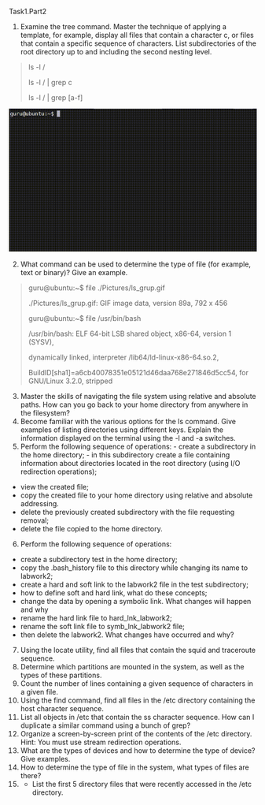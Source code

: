 Task1.Part2
1) Examine the tree command. Master the technique of applying a template, for example,
   display all files that contain a character c, or files that contain a specific sequence of characters.
   List subdirectories of the root directory up to and including the second nesting level.
   
>ls -l /
> 
>ls -l / | grep c
> 
>ls -l / | grep [a-f]

![img.png](img/ls_grup.gif)

2) What command can be used to determine the type of file (for example, text or binary)? Give an example.

>guru@ubuntu:~$ file ./Pictures/ls_grup.gif
>
>./Pictures/ls_grup.gif: GIF image data, version 89a, 792 x 456
> 
>guru@ubuntu:~$ file /usr/bin/bash
>
>/usr/bin/bash: ELF 64-bit LSB shared object, x86-64, version 1 (SYSV),
>
>dynamically linked, interpreter /lib64/ld-linux-x86-64.so.2,
>
>BuildID[sha1]=a6cb40078351e05121d46daa768e271846d5cc54, for GNU/Linux 3.2.0, stripped

3) Master the skills of navigating the file system using relative and absolute paths. How can you go back to your home directory from anywhere in the filesystem?
4) Become familiar with the various options for the ls command. Give examples of listing directories using different keys. Explain the information displayed on the terminal using the -l and -a switches.
5) Perform the following sequence of operations: - create a subdirectory in the home directory; - in this subdirectory create a file containing information about directories located in the root directory (using I/O redirection operations);
- view the created file;
- copy the created file to your home directory using relative and absolute addressing.
- delete the previously created subdirectory with the file requesting removal;
- delete the file copied to the home directory.
6) Perform the following sequence of operations:
- create a subdirectory test in the home directory;
- copy the .bash_history file to this directory while changing its name to labwork2;
- create a hard and soft link to the labwork2 file in the test subdirectory;
- how to define soft and hard link, what do these
concepts;
- change the data by opening a symbolic link. What changes will happen and why
- rename the hard link file to hard_lnk_labwork2;
- rename the soft link file to symb_lnk_labwork2 file;
- then delete the labwork2. What changes have occurred and why?
7) Using the locate utility, find all files that contain the squid and traceroute sequence.
8) Determine which partitions are mounted in the system, as well as the types of these partitions.
9) Count the number of lines containing a given sequence of characters in a given file.
10) Using the find command, find all files in the /etc directory containing the host character sequence.
11) List all objects in /etc that contain the ss character sequence. How can I duplicate a similar command using a bunch of grep?
12) Organize a screen-by-screen print of the contents of the /etc directory. Hint: You must use stream redirection operations.
13) What are the types of devices and how to determine the type of device? Give examples.
14) How to determine the type of file in the system, what types of files are there?
15) * List the first 5 directory files that were recently accessed in the /etc directory.
